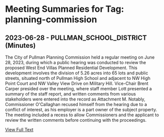 # Meeting Summaries for Tag: planning-commission

## 2023-06-28 - PULLMAN_SCHOOL_DISTRICT (Minutes)

The City of Pullman Planning Commission held a regular meeting on June 28, 2023, during which a public hearing was conducted to review the proposed West End Villas Planned Residential Development. This development involves the division of 5.26 acres into 65 lots and public streets, situated north of Pullman High School and adjacent to NW High Point Court and NW Valley View Drive on Military Hill. Vice-Chair Brent Carper presided over the meeting, where staff member Lott presented a summary of the staff report, and written comments from various stakeholders were entered into the record as Attachment M. Notably, Commissioner O'Callaghan recused himself from the hearing due to a conflict of interest, as his employer is a part owner of the subject property. The meeting included a recess to allow Commissioners and the applicant to review the written comments before continuing with the proceedings.

[View Full Text](https://raw.githubusercontent.com/VoronoiPerspectives/WashingtonStateSchoolBoardExplorer/refs/heads/main/data/countries/usa/states/wa/counties/whitman/school_boards/pullman_school_district/2023/processed/2023-06-28-pcregularmeetingcopy-minutes.txt)

